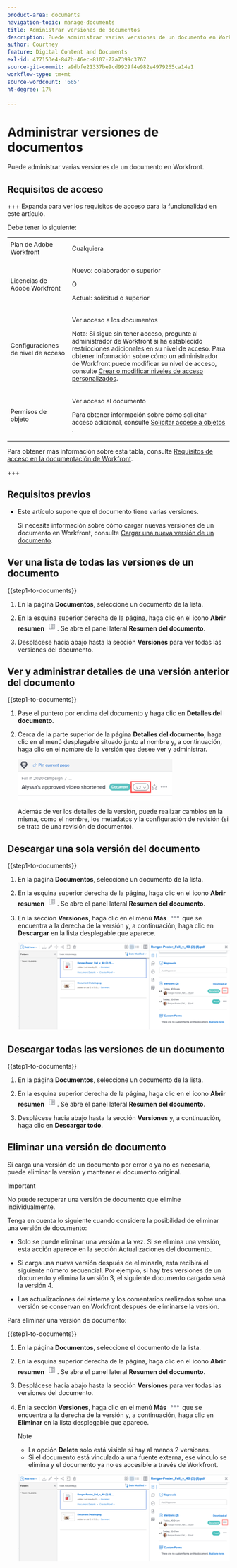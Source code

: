 ```yaml
---
product-area: documents
navigation-topic: manage-documents
title: Administrar versiones de documentos
description: Puede administrar varias versiones de un documento en Workfront.
author: Courtney
feature: Digital Content and Documents
exl-id: 477153e4-847b-46ec-8107-72a7399c3767
source-git-commit: a9dbfe21337be9cd9929f4e982e4979265ca14e1
workflow-type: tm+mt
source-wordcount: '665'
ht-degree: 17%

---
```


# Administrar versiones de documentos

<!-- Audited: 5/2025 -->

Puede administrar varias versiones de un documento en Workfront.

## Requisitos de acceso

+++ Expanda para ver los requisitos de acceso para la funcionalidad en este artículo.

Debe tener lo siguiente:

<table style="table-layout:auto"> 
 <col> 
 <col> 
 <tbody> 
  <tr> 
   <td role="rowheader">Plan de Adobe Workfront</td> 
   <td> <p> Cualquiera</p> </td> 
  </tr> 
  <tr> 
   <td role="rowheader">Licencias de Adobe Workfront</td> 
   <td> 
   <p>Nuevo: colaborador o superior<p>
   <p>O</p>
   <p>Actual: solicitud o superior </p>


</td> 
  </tr> 
  <tr> 
   <td role="rowheader">Configuraciones de nivel de acceso</td> 
   <td> <p>Ver acceso a los documentos</p> <p>Nota: Si sigue sin tener acceso, pregunte al administrador de Workfront si ha establecido restricciones adicionales en su nivel de acceso. Para obtener información sobre cómo un administrador de Workfront puede modificar su nivel de acceso, consulte <a href="../../administration-and-setup/add-users/configure-and-grant-access/create-modify-access-levels.md" class="MCXref xref">Crear o modificar niveles de acceso personalizados</a>.</p> </td> 
  </tr> 
  <tr> 
   <td role="rowheader">Permisos de objeto</td> 
   <td> <p>Ver acceso al documento</p> <p>Para obtener información sobre cómo solicitar acceso adicional, consulte <a href="../../workfront-basics/grant-and-request-access-to-objects/request-access.md" class="MCXref xref">Solicitar acceso a objetos </a>.</p> </td> 
  </tr> 
 </tbody> 
</table>

Para obtener más información sobre esta tabla, consulte [Requisitos de acceso en la documentación de Workfront](/help/quicksilver/administration-and-setup/add-users/access-levels-and-object-permissions/access-level-requirements-in-documentation.md).

+++

## Requisitos previos

* Este artículo supone que el documento tiene varias versiones.

  Si necesita información sobre cómo cargar nuevas versiones de un documento en Workfront, consulte [Cargar una nueva versión de un documento](../../documents/managing-documents/upload-new-document-version.md).

## Ver una lista de todas las versiones de un documento

{{step1-to-documents}}

1. En la página **Documentos**, seleccione un documento de la lista.

1. En la esquina superior derecha de la página, haga clic en el icono **Abrir resumen** ![Abrir resumen](assets/qs-summary-in-new-toolbar-small.png). Se abre el panel lateral **Resumen del documento**.

1. Desplácese hacia abajo hasta la sección **Versiones** para ver todas las versiones del documento.

## Ver y administrar detalles de una versión anterior del documento

{{step1-to-documents}}

1. Pase el puntero por encima del documento y haga clic en **Detalles del documento**.

1. Cerca de la parte superior de la página **Detalles del documento**, haga clic en el menú desplegable situado junto al nombre y, a continuación, haga clic en el nombre de la versión que desee ver y administrar.

   ![Menú desplegable Versión en la página Detalles del documento](assets/version-drop-dn-doc-dtls-nwe-350x93.png)

   Además de ver los detalles de la versión, puede realizar cambios en la misma, como el nombre, los metadatos y la configuración de revisión (si se trata de una revisión de documento).

## Descargar una sola versión del documento

{{step1-to-documents}}

1. En la página **Documentos**, seleccione un documento de la lista.

1. En la esquina superior derecha de la página, haga clic en el icono **Abrir resumen** ![Abrir resumen](assets/qs-summary-in-new-toolbar-small.png). Se abre el panel lateral **Resumen del documento**.

1. En la sección **Versiones**, haga clic en el menú **Más** ![Menú más](assets/more-icon.png) que se encuentra a la derecha de la versión y, a continuación, haga clic en **Descargar** en la lista desplegable que aparece.

   ![Descargar un solo documento](assets/more-versions-350x143.png)

## Descargar todas las versiones de un documento

{{step1-to-documents}}

1. En la página **Documentos**, seleccione un documento de la lista.

1. En la esquina superior derecha de la página, haga clic en el icono **Abrir resumen** ![Abrir resumen](assets/qs-summary-in-new-toolbar-small.png). Se abre el panel lateral **Resumen del documento**.

1. Desplácese hacia abajo hasta la sección **Versiones** y, a continuación, haga clic en **Descargar todo**.

## Eliminar una versión de documento

Si carga una versión de un documento por error o ya no es necesaria, puede eliminar la versión y mantener el documento original.

>[!IMPORTANT]
>
>No puede recuperar una versión de documento que elimine individualmente.

Tenga en cuenta lo siguiente cuando considere la posibilidad de eliminar una versión de documento:

* Solo se puede eliminar una versión a la vez. Si se elimina una versión, esta acción aparece en la sección Actualizaciones del documento.
* Si carga una nueva versión después de eliminarla, esta recibirá el siguiente número secuencial. Por ejemplo, si hay tres versiones de un documento y elimina la versión 3, el siguiente documento cargado será la versión 4.
* Las actualizaciones del sistema y los comentarios realizados sobre una versión se conservan en Workfront después de eliminarse la versión.

  <!--
  <li data-mc-conditions="QuicksilverOrClassic.Draft mode">Deleting a document version in Workfront does not delete the Proof version.&nbsp;</li>
  -->

Para eliminar una versión de documento:

{{step1-to-documents}}

1. En la página **Documentos**, seleccione el documento de la lista.

1. En la esquina superior derecha de la página, haga clic en el icono **Abrir resumen** ![Abrir resumen](assets/qs-summary-in-new-toolbar-small.png). Se abre el panel lateral **Resumen del documento**.

1. Desplácese hacia abajo hasta la sección **Versiones** para ver todas las versiones del documento.
1. En la sección **Versiones**, haga clic en el menú **Más** ![Menú más](assets/more-icon.png) que se encuentra a la derecha de la versión y, a continuación, haga clic en **Eliminar** en la lista desplegable que aparece.

   >[!NOTE]
   >
   >* La opción **Delete** solo está visible si hay al menos 2 versiones.
   >* Si el documento está vinculado a una fuente externa, ese vínculo se elimina y el documento ya no es accesible a través de Workfront.

   ![Eliminar la versión del documento](assets/more-versions-350x143.png)
